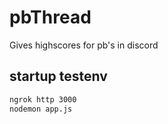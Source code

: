 # pbThread
Gives highscores for pb's in discord

## startup testenv
```bash
ngrok http 3000
nodemon app.js
```

